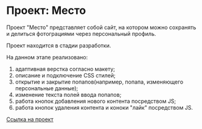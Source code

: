 # Проект: Место

Проект "Место" представляет собой сайт, на котором можно сохранять и делиться фотограциями через персональный профиль.

Проект находится в стадии разработки.

На данном этапе реализовано:
1. адаптивная верстка согласно макету;
2. описание и подключение CSS стилей;
3. открытие и закрытие попапов(например, попапа, изменяющего персональные данные);
4. изменение текста полей ввода попапов;
5. работа кнопок добавления нового контента посредством JS;
6. работа кнопок удаления контента и коноки "лайк" посредством JS.


[Ссылка на проект](https://bashechka.github.io/mesto/)
